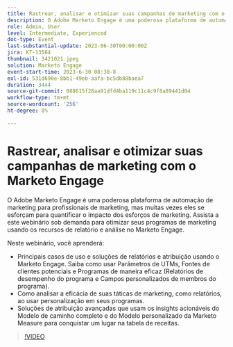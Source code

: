 ```yaml
---
title: Rastrear, analisar e otimizar suas campanhas de marketing com o Marketo Engage
description: O Adobe Marketo Engage é uma poderosa plataforma de automação de marketing para profissionais de marketing, mas muitas vezes eles se esforçam para quantificar o impacto dos esforços de marketing. Assista a este webinário sob demanda para otimizar seus programas de marketing usando os recursos de relatório e análise no Marketo Engage. Neste webinário, você aprenderá -   Principais casos de uso e soluções de relatórios e atribuição usando o Marketo Engage. Saiba como usar Parâmetros de UTMs, Fontes de clientes potenciais e Programas de maneira eficaz (Relatórios de desempenho do programa e Campos personalizados de membros do programa).  Como analisar a eficácia de suas táticas de marketing, como relatórios, ao usar personalização em seus programas.   Soluções de atribuição avançadas que usam os insights acionáveis do Modelo de caminho completo e do Modelo personalizado da Marketo Measure para conquistar um lugar na tabela de receitas.
role: Admin, User
level: Intermediate, Experienced
doc-type: Event
last-substantial-update: 2023-06-30T00:00:00Z
jira: KT-13564
thumbnail: 3421021.jpeg
solution: Marketo Engage
event-start-time: 2023-6-30 08:30-8
exl-id: 531d690e-8bb1-49eb-aafa-bc5db88baea7
duration: 3444
source-git-commit: 088615f28aa91dfd4ba119c11c4c9f8a89441d84
workflow-type: tm+mt
source-wordcount: '256'
ht-degree: 0%

---
```


# Rastrear, analisar e otimizar suas campanhas de marketing com o Marketo Engage

O Adobe Marketo Engage é uma poderosa plataforma de automação de marketing para profissionais de marketing, mas muitas vezes eles se esforçam para quantificar o impacto dos esforços de marketing. Assista a este webinário sob demanda para otimizar seus programas de marketing usando os recursos de relatório e análise no Marketo Engage.

Neste webinário, você aprenderá:

* Principais casos de uso e soluções de relatórios e atribuição usando o Marketo Engage. Saiba como usar Parâmetros de UTMs, Fontes de clientes potenciais e Programas de maneira eficaz (Relatórios de desempenho do programa e Campos personalizados de membros do programa).
* Como analisar a eficácia de suas táticas de marketing, como relatórios, ao usar personalização em seus programas.
* Soluções de atribuição avançadas que usam os insights acionáveis do Modelo de caminho completo e do Modelo personalizado da Marketo Measure para conquistar um lugar na tabela de receitas.

>[!VIDEO](https://video.tv.adobe.com/v/3421021/?learn=on)
